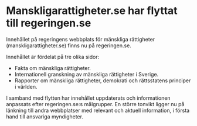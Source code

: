 # Manskligarattigheter.se har flyttat till regeringen.se

Innehållet på regeringens webbplats för mänskliga rättigheter (manskligarattigheter.se) finns nu på regeringen.se.

Innehållet är fördelat på tre olika sidor:

* Fakta om mänskliga rättigheter.
* Internationell granskning av mänskliga rättigheter i Sverige.
* Rapporter om mänskliga rättigheter, demokrati och rättsstatens principer i världen.

I samband med flytten har innehållet uppdaterats och informationen anpassats efter regeringen.se:s målgrupper. En större tonvikt ligger nu på länkning till andra webbplatser med relevant och aktuell information, i första hand till ansvariga myndigheter.
